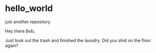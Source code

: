 # hello_world
just another repository

Hey there Bob,

Just took out the trash and finished the laundry.
Did you shid on the floor again?
